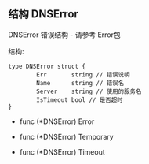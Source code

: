 ## 结构 DNSError

DNSError 错误结构 - 请参考 Error包

结构:

	type DNSError struct {
    		Err       string // 错误说明
    		Name      string // 错误名
    		Server    string // 使用的服务名
    		IsTimeout bool // 是否超时
	}


- func (*DNSError) Error

- func (*DNSError) Temporary

- func (*DNSError) Timeout

